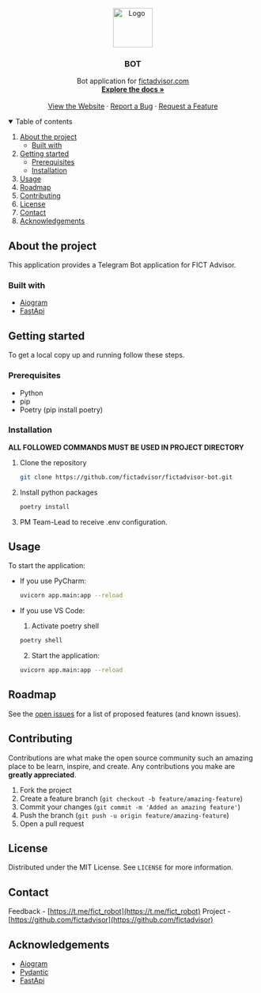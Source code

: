 <p align="center">
  <a href="https://github.com/fictadvisor/fictadvisor-bot">
    <img src="https://i.imgur.com/ChzUSaU.png" alt="Logo" width="80px">
  </a>

  <h3 align="center">BOT</h3>

  <p align="center">
    Bot application for <a href="https://fictadvisor.com">fictadvisor.com</a>
    <br />
    <a href="https://github.com/fictadvisor/fictadvisor-bot/wiki"><strong>Explore the docs »</strong></a>
    <br />
    <br />
    <a href="https://fictadvisor.com">View the Website</a>
    ·
    <a href="https://github.com/fictadvisor/fictadvisor-bot/issues">Report a Bug</a>
    ·
    <a href="https://github.com/fictadvisor/fictadvisor-bot/issues">Request a Feature</a>
  </p>
</p>

<details open="open">
  <summary>Table of contents</summary>
  <ol>
    <li>
      <a href="#about-the-project">About the project</a>
      <ul>
        <li><a href="#built-with">Built with</a></li>
      </ul>
    </li>
    <li>
      <a href="#getting-started">Getting started</a>
      <ul>
        <li><a href="#prerequisites">Prerequisites</a></li>
        <li><a href="#installation">Installation</a></li>
      </ul>
    </li>
    <li><a href="#usage">Usage</a></li>
    <li><a href="#roadmap">Roadmap</a></li>
    <li><a href="#contributing">Contributing</a></li>
    <li><a href="#license">License</a></li>
    <li><a href="#contact">Contact</a></li>
    <li><a href="#acknowledgements">Acknowledgements</a></li>
  </ol>
</details>

## About the project
This application provides a Telegram Bot application for FICT Advisor.

### Built with

* [Aiogram](https://aiogram.dev/)
* [FastApi](https://fastapi.tiangolo.com/)

## Getting started

To get a local copy up and running follow these steps.

### Prerequisites

* Python
* pip
* Poetry (pip install poetry)

### Installation

**ALL FOLLOWED COMMANDS MUST BE USED IN PROJECT DIRECTORY**

1. Clone the repository
   ```sh
   git clone https://github.com/fictadvisor/fictadvisor-bot.git
   ```
2. Install python packages
   ```sh
   poetry install
   ```
3. PM Team-Lead to receive .env configuration.

## Usage

To start the application:

  * If you use PyCharm:

    ```sh
    uvicorn app.main:app --reload
    ```

  * If you use VS Code:

    1. Activate poetry shell

    ```sh
    poetry shell
    ```

    2. Start the application:

    ```sh
    uvicorn app.main:app --reload
    ```

## Roadmap

See the [open issues](https://github.com/fictadvisor/fictadvisor-bot/issues) for a list of proposed features (and known issues).

## Contributing

Contributions are what make the open source community such an amazing place to be learn, inspire, and create. Any contributions you make are **greatly appreciated**.

1. Fork the project
2. Create a feature branch (`git checkout -b feature/amazing-feature`)
3. Commit your changes (`git commit -m 'Added an amazing feature'`)
4. Push the branch (`git push -u origin feature/amazing-feature`)
5. Open a pull request

## License

Distributed under the MIT License. See `LICENSE` for more information.

## Contact

Feedback - [https://t.me/fict_robot](https://t.me/fict_robot)
Project - [https://github.com/fictadvisor](https://github.com/fictadvisor)

## Acknowledgements
* [Aiogram](https://aiogram.dev/)
* [Pydantic](https://docs.pydantic.dev/)
* [FastApi](https://fastapi.tiangolo.com/)
